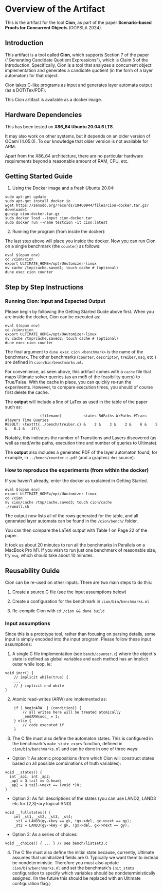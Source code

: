 # Overview of the Artifact

This is the artifact for the tool **Cion**, as part of the paper **Scenario-based Proofs for Concurrent Objects** (OOPSLA 2024).

## Introduction

This artifact is a tool called **Cion**, which supports Section 7 of the paper ("Generating Candidate Quotient Expressions"), which is Claim 5 of the Introduction. Specifically, Cion is a tool that analyzes a concurrent object implementation and generates a candidate quotient (in the form of a layer automaton) for that object.

Cion takes C-like programs as input and generates layer automata output (as a DOT/Tex/PDF).

This Cion artifact is available as a docker image. 



## Hardware Dependencies

This has been tested on **X86_64 Ubuntu 20.04.6 LTS**.

It may also work on other systems, but it depends on an older version of OCaml (4.05.0). To our knowledge that older version is not available for ARM.

Apart from the X86_64 architecture, there are no particular hardware requirements beyond a reasonable amount of RAM, CPU, etc. 

## Getting Started Guide

1. Using the Docker image and a fresh Ubuntu 20.04:

```
sudo apt-get update
sudo apt-get install docker.io
wget https://zenodo.org/records/10460944/files/cion-docker.tar.gz?download=1
gunzip cion-docker.tar.gz
sudo docker load --input cion-docker.tar
sudo docker run --name testcion -it cion:latest
```

2. Running the program (from inside the docker):

The last step above will place you inside the docker. Now you can run Cion on a single benchmark (the `counter`) as follows:

```
eval $(opam env)
cd /cion/cion
export ULTIMATE_HOME=/opt/UAutomizer-linux
mv cache /tmp/cache.saved1; touch cache # (optional)
dune exec cion counter
```

## Step by Step Instructions

### Running Cion: Input and Expected Output

Please begin by following the Getting Started Guide above first. When you are inside the docker, Cion can be executed as:

```
eval $(opam env)
cd /cion/cion
export ULTIMATE_HOME=/opt/UAutomizer-linux
mv cache /tmp/cache.saved2; touch cache # (optional)
dune exec cion counter
```

The final argument to `dune exec cion <benchmark>` is the name of the benchmark. The other benchmarks (`counter`, `descriptor`, `treiber`, `msq`, etc.) are defined in `cion/bin/benchmarks.ml`.

For convenience, as seen above, this artifact comes with a `cache` file that maps Ultimate solver queries (as an md5 of the feasibility query) to True/False. With the cache in place, you can quickly re-run the experiments. However, to compare execution times, you should of course first delete the cache.

The **output** will include a line of LaTex as used in the table of the paper such as:
```
                (filename)          states RdPaths WrPaths #Trans #layers Time Queries
RESULT: \texttt{../bench/treiber.c} &    2 &    3 &    2 &    6 &    5 &   0.1 &   37\\
```
Notably, this indicates the number of Transitions and Layers discovered (as well as read/write paths, execution time and number of queries to Ultimate).

The **output** also includes a generated PDF of the layer automaton found, for example, in
`../bench/counter.c.pdf` (and a graphviz `dot` source). 


### How to reproduce the experiments (from within the docker)

If you haven't already, enter the docker as explained in Getting Started.

```
eval $(opam env)
export ULTIMATE_HOME=/opt/UAutomizer-linux
cd /cion
mv cion/cache /tmp/cache.saved3; touch cion/cache
./runall.sh
```

The output now lists all of the rows generated for the table, and all generated layer automata can be found in the `/cion/bench/` folder.

You can then compare the LaTeX output with Table 1 on Page 22 of the paper.

It took us about 20 minutes to run all the benchmarks in Parallels on a MacBook Pro M1. If you wish to run just one benchmark of reasonable size, try `msq`, which should take about 10 minutes.


## Reusability Guide

Cion can be re-used on other inputs. There are two main steps to do this:

1. Create a source C file (see the Input assumptions below)

2. Create a configuration for the benchmark in `cion/bin/benchmarks.ml`

3. Re-compile Cion with `cd /cion && dune build`

### Input assumptions

Since this is a prototype tool, rather than focusing on parsing details, some input is simply encoded into the input program. Please follow these input assumptions:

 1. A single C file implementation (see `bench/counter.c`) where the object's state is defined as global variables and each method has an implicit outer while loop, ie:
```
void incr() {
    // implicit while(true) {
    ...
    // } implicit end while
}
```
2. Atomic read-writes (ARW) are implemented as:
```
    if (_beginARW_ | (condition)) {
        // all writes here will be treated atomically
        _endARWsucc_ = 1;
    } else {
        // code executed if 
    }
```

3. The C file must also define the automaton states.
This is configured in the benchmark's `make_state_exprs` function, defined in `cion/bin/benchmarks.ml` and can be done in one of three ways:

  * Option 1: As atomic propositions (from which Cion will construct states based on all possible combinations of truth variables):
```
void __states() {
  int _ap1; int _ap2;
  _ap1 = Q.tail == Q.head;
  _ap2 = Q.tail->next == (void *)0;
}
```
   
  * Option 2: As full descriptions of the states (you can use LAND2, LAND3 etc for {2,3}-ary logical AND)
```
void __fullstates() {
    int _st1, _st2, _st3, _st4;
    _st1 = LAND3(gy->key == gk, !gx->del, gx->next == gy); 
    _st2 = LAND3(gy->key < gk, !gx->del, gx->next == gy); 
```

  * Option 3: As a series of choices:
```
void __choice() { ... } // see bench/listset3.c
```

4. The C file must also define the initial state because,
currently, Ultimate assumes that uninitialized fields are 0.
Typically we want them to instead be nondeterministic. 
Therefore you must also update `cion/bin/benchmarks.ml` and set the 
benchmark's `init_stmts` configuration to specify which variables
should be nondeterministically assigned. 
(In the future this should be replaced with an Ultimate configuration flag.)
